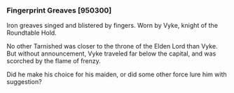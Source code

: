 ### Fingerprint Greaves [950300]

Iron greaves singed and blistered by fingers. Worn by Vyke, knight of the Roundtable Hold.

No other Tarnished was closer to the throne of the Elden Lord than Vyke. But without announcement, Vyke traveled far below the capital, and was scorched by the flame of frenzy.

Did he make his choice for his maiden, or did some other force lure him with suggestion?